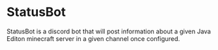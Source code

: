 # StatusBot
StatusBot is a discord bot that will post information about a given Java Editon minecraft server in a given channel once configured.
